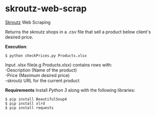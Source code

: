 # skroutz-web-scrap
[Skroutz](https://www.skroutz.gr/) Web Scraping

Returns the skroutz shops in a .csv file that sell  a product below client's desired price.  

**Execution**:  
```
$ python checkPrices.py Products.xlsx  
```

Input .xlsx file(e.g Products.xlsx) contains rows with:  
-Description (Name of the product)  
-Price (Maximum desired price)  
-skroutz URL for the current product 


**Requirements**
Install *Python 3* along with the following libraries:  
```
$ pip install BeautifulSoup4  
$ pip install xlrd  
$ pip install requests 
```


